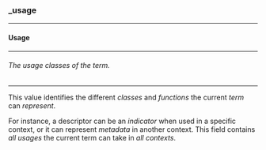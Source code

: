 ### _usage



------
#### Usage



------
###### The usage classes of the term.



------
This value identifies the different *classes* and *functions* the current *term* can *represent*.

For instance, a descriptor can be an *indicator* when used in a specific context, or it can represent *metadata* in another context. This field contains *all usages* the current term can take in *all contexts*.